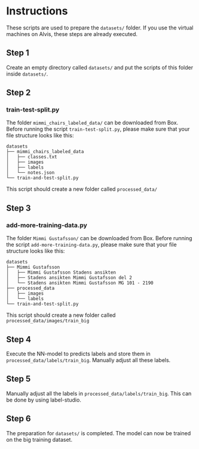 # Instructions
These scripts are used to prepare the `datasets/` folder. If you use the virtual machines on Alvis, these steps are already executed.

## Step 1
Create an empty directory called `datasets/` and put the scripts of this folder inside `datasets/`.

## Step 2
### train-test-split.py
The folder `mimmi_chairs_labeled_data/` can be downloaded from Box. Before running the script `train-test-split.py`, please make sure that your file structure looks like this:

```
datasets
├── mimmi_chairs_labeled_data
│   ├── classes.txt
│   ├── images
│   ├── labels
│   └── notes.json
└── train-and-test-split.py
```
This script should create a new folder called `processed_data/`

## Step 3
### add-more-training-data.py
The folder `Mimmi Gustafsson/` can be downloaded from Box. Before running the script `add-more-training-data.py`, please make sure that your file structure looks like this:

```
datasets
├── Mimmi Gustafsson
│   ├── Mimmi Gustafsson Stadens ansikten
│   ├── Stadens ansikten Mimmi Gustafsson del 2
│   └── Stadens ansikten Mimmi Gustafsson MG 101 - 2190
├── processed_data
│   ├── images
│   └── labels
└── train-and-test-split.py
```
This script should create a new folder called `processed_data/images/train_big`

## Step 4
Execute the NN-model to predicts labels and store them in `processed_data/labels/train_big`. Manually adjust all these labels.

## Step 5
Manually adjust all the labels in `processed_data/labels/train_big`. This can be done by using label-studio.

## Step 6
The preparation for `datasets/` is completed. The model can now be trained on the big training dataset.